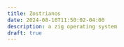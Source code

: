 ```yaml
---
title: Zostrianos
date: 2024-08-16T11:50:02-04:00
description: a zig operating system
draft: true
---
```

